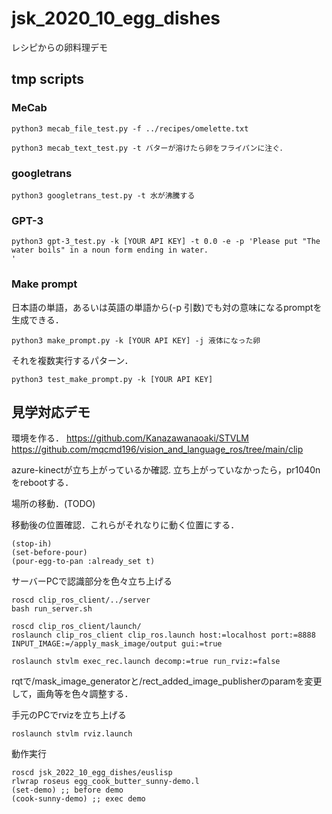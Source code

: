 # jsk_2020_10_egg_dishes

レシピからの卵料理デモ

## tmp scripts


### MeCab
```
python3 mecab_file_test.py -f ../recipes/omelette.txt
```
```
python3 mecab_text_test.py -t バターが溶けたら卵をフライパンに注ぐ．
```


### googletrans
```
python3 googletrans_test.py -t 水が沸騰する
```

### GPT-3
```
python3 gpt-3_test.py -k [YOUR API KEY] -t 0.0 -e -p 'Please put "The water boils" in a noun form ending in water.
'
```


### Make prompt
日本語の単語，あるいは英語の単語から(-p 引数)でも対の意味になるpromptを生成できる．
```
python3 make_prompt.py -k [YOUR API KEY] -j 液体になった卵
```

それを複数実行するパターン．
```
python3 test_make_prompt.py -k [YOUR API KEY]
```

## 見学対応デモ
環境を作る．
https://github.com/Kanazawanaoaki/STVLM  
https://github.com/mqcmd196/vision_and_language_ros/tree/main/clip  

azure-kinectが立ち上がっているか確認.
立ち上がっていなかったら，pr1040nをrebootする．

場所の移動．(TODO)

移動後の位置確認．これらがそれなりに動く位置にする．
```
(stop-ih)
(set-before-pour)
(pour-egg-to-pan :already_set t)
```

サーバーPCで認識部分を色々立ち上げる
```
roscd clip_ros_client/../server
bash run_server.sh
```
```
roscd clip_ros_client/launch/
roslaunch clip_ros_client clip_ros.launch host:=localhost port:=8888 INPUT_IMAGE:=/apply_mask_image/output gui:=true
```
```
roslaunch stvlm exec_rec.launch decomp:=true run_rviz:=false
```
rqtで/mask_image_generatorと/rect_added_image_publisherのparamを変更して，画角等を色々調整する．

手元のPCでrvizを立ち上げる
```
roslaunch stvlm rviz.launch
```

動作実行
```
roscd jsk_2022_10_egg_dishes/euslisp
rlwrap roseus egg_cook_butter_sunny-demo.l
(set-demo) ;; before demo
(cook-sunny-demo) ;; exec demo
```
